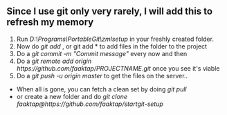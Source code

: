 <html>

<h2>Since I use git only very rarely, I will add this to refresh my memory</h2>
<ol>
<li>Run <i>D:\Programs\PortableGit\zmlsetup</i> in your freshly created folder.
<li>Now do <i>git add <filename></i> , or git add *</i> to add files in the folder to the project
<li>Do a <i>git commit -m "Commit message"</i> every now and then
<li>Do a <i>git remote add origin https://github.com/faaktap/PROJECTNAME.git</i> once you see it's viable
<li>Do a <i>git push -u origin master</i> to get the files on the server..
</ol>

<ul>
<li>When all is gone, you can fetch a clean set by doing <i>git pull</i>
<li>or create a new folder and do <i>git clone faaktap@https://github.com/faaktap/startgit-setup</i>
</ul>
